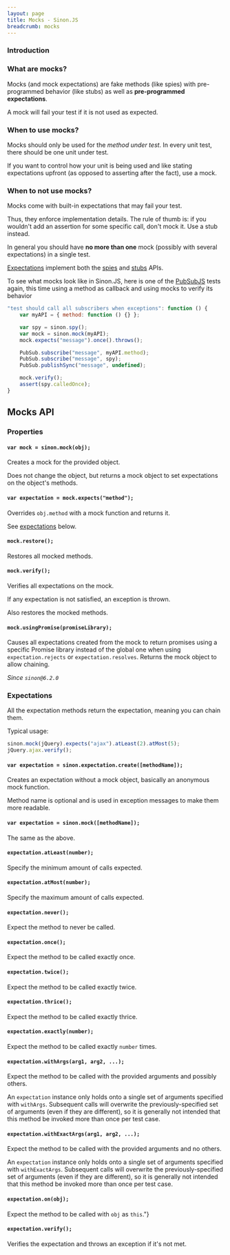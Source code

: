 ```yaml
---
layout: page
title: Mocks - Sinon.JS
breadcrumb: mocks
---
```


### Introduction

### What are mocks?

Mocks (and mock expectations) are fake methods (like spies) with pre-programmed behavior (like stubs) as well as **pre-programmed expectations**.

A mock will fail your test if it is not used as expected.


### When to use mocks?

Mocks should only be used for the *method under test*. In every unit test, there should be one unit under test.

If you want to control how your unit is being used and like stating expectations upfront (as opposed to asserting after the fact), use a mock.


### When to **not** use mocks?

Mocks come with built-in expectations that may fail your test.

Thus, they enforce implementation details. The rule of thumb is: if you wouldn't add an assertion for some specific call, don't mock it. Use a stub instead.

In general you should have **no more than one** mock (possibly with several expectations) in a single test.

[Expectations](#expectations) implement both the [spies](../spies) and [stubs](../stubs) APIs.

To see what mocks look like in Sinon.JS, here is one of the [PubSubJS][pubsubjs] tests again, this time using a method as callback and using mocks to verify its behavior

```javascript
"test should call all subscribers when exceptions": function () {
    var myAPI = { method: function () {} };

    var spy = sinon.spy();
    var mock = sinon.mock(myAPI);
    mock.expects("message").once().throws();

    PubSub.subscribe("message", myAPI.method);
    PubSub.subscribe("message", spy);
    PubSub.publishSync("message", undefined);

    mock.verify();
    assert(spy.calledOnce);
}
```

[pubsubjs]: https://github.com/mroderick/pubsubjs


## Mocks API

### Properties

#### `var mock = sinon.mock(obj);`

Creates a mock for the provided object.

Does not change the object, but returns a mock object to set expectations on the object's methods.


#### `var expectation = mock.expects("method");`

Overrides `obj.method` with a mock function and returns it.

See [expectations](#expectations) below.


#### `mock.restore();`

Restores all mocked methods.


#### `mock.verify();`

Verifies all expectations on the mock.

If any expectation is not satisfied, an exception is thrown.

Also restores the mocked methods.

#### `mock.usingPromise(promiseLibrary);`

Causes all expectations created from the mock to return promises using a specific
Promise library instead of the global one when using `expectation.rejects` or
`expectation.resolves`. Returns the mock object to allow chaining.

*Since `sinon@6.2.0`*


### Expectations

All the expectation methods return the expectation, meaning you can chain them.

Typical usage:

```javascript
sinon.mock(jQuery).expects("ajax").atLeast(2).atMost(5);
jQuery.ajax.verify();
```


#### `var expectation = sinon.expectation.create([methodName]);`

Creates an expectation without a mock object, basically an anonymous mock function.

Method name is optional and is used in exception messages to make them more readable.


#### `var expectation = sinon.mock([methodName]);`

The same as the above.


#### `expectation.atLeast(number);`

Specify the minimum amount of calls expected.


#### `expectation.atMost(number);`

Specify the maximum amount of calls expected.


#### `expectation.never();`
Expect the method to never be called.


#### `expectation.once();`

Expect the method to be called exactly once.


#### `expectation.twice();`

Expect the method to be called exactly twice.


#### `expectation.thrice();`

Expect the method to be called exactly thrice.


#### `expectation.exactly(number);`

Expect the method to be called exactly `number` times.


#### `expectation.withArgs(arg1, arg2, ...);`

Expect the method to be called with the provided arguments and possibly others.

An `expectation` instance only holds onto a single set of arguments specified with `withArgs`. Subsequent calls will overwrite the previously-specified set of arguments (even if they are different), so it is generally not intended that this method be invoked more than once per test case.


#### `expectation.withExactArgs(arg1, arg2, ...);`

Expect the method to be called with the provided arguments and no others.

An `expectation` instance only holds onto a single set of arguments specified with `withExactArgs`. Subsequent calls will overwrite the previously-specified set of arguments (even if they are different), so it is generally not intended that this method be invoked more than once per test case.


#### `expectation.on(obj);`

Expect the method to be called with `obj` as `this`."}


#### `expectation.verify();`

Verifies the expectation and throws an exception if it's not met.
